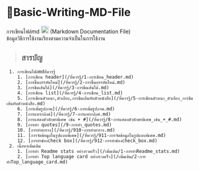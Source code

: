 # 👻Basic-Writing-MD-File
การเขียนไฟล์md <img height=20px src="https://camo.githubusercontent.com/7f65f69ad22ee0caca8ef19a8ba38d94f768b27bcd6b26e3440a429e1d54cfbf/68747470733a2f2f63646e2e737667706f726e2e636f6d2f6c6f676f732f6d61726b646f776e2e737667" />
(Markdown Documentation File)<br>
ข้อมูลวิธีการใช้งานเรียงตามความจำเป็นในการใช้งาน
> ## สารบัญ
     1. การเขียนไฟล์mdที่ควรรู้
        1. [การเขียน header](/ที่ควรรู้/1-การเขียน_header.md)
        2. [การขึ้นบรรทัดใหม่](/ที่ควรรู้/2-การขึ้นบรรทัดใหม่.md)
        3. [การขีดเส้นใต้](/ที่ควรรู้/3-การขีดเส้นใต้.md)
        4. [การเขียน list](/ที่ควรรู้/4-การเขียน_list.md)
        5. [การเขียนตัวหนา,ตัวเอียง,การขีดเส้นทับตัวหนังสือ](/ที่ควรรู้/5-การเขียนตัวหนา_ตัวเอียง_การขีดเส้นทับตัวหนังสือ.md)
        6. [การเพิ่มรูปภาพ](/ที่ควรรู้/6-การเพิ่มรูปภาพ.md)
        7. [การแทรกลิงค์](/ที่ควรรู้/7-การแทรกลิงค์.md)
        8. [การแสดงตัวอักขรพิเศษ เช่น + #](/ที่ควรรู้/8-การแสดงตัวอักขรพิเศษ_เช่น_+_#.md)
        9. [การทำ quotes](/9-การทำ_quotes.md)
        10. [การทำตาราง](/ที่ควรรู้/910-การทำตาราง.md)
        11. [การจัดข้อมูลในรูปแบบพิเศษ](/ที่ควรรู้/911-การจัดข้อมูลในรูปแบบพิเศษ.md)
        12. [การทำช่องcheck box](/ที่ควรรู้/912-การทำช่องcheck_box.md)
     2. เนื้อหาเพิ่มเติม
        1. [การทำ Readme stats อย่างรวดเร็ว](/เพิ่มเติม/1-การทำReadme_stats.md)
        2. [การทำ Top language card อย่างรวดเร็ว](/เพิ่มเติม/2-การทำTop_language_card.md)





